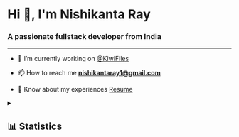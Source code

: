 <h1 align="left">Hi 👋, I'm Nishikanta Ray</h1>
<h3 align="left">A passionate fullstack developer from India</h3>
<hr>

- 🔭 I’m currently working on <a target="_blank" href="https://github.com/KiwiFiles">@KiwiFiles</a>

- 📫 How to reach me **nishikantaray1@gmail.com**

- 📄 Know about my experiences 
<a target="_blank" href="https://drive.google.com/file/d/1nWCk4UZkVYwXne105KxaXD3w3T5wBua6/view?usp=share_link">Resume</a>

<details>
  <summary><h2>📊 Statistics</h2></summary>
  <div>
    <br />
    <div>
      <a href="https://github.com/NishikantaRay">
        <img alt="This week GitHub profile views" src="https://komarev.com/ghpvc/?username=NishikantaRay&style=flat&color=7733ff&label=This+week+GitHub+profile+views" />
      </a>
      <br /><br />
    </div>
    <div>
       <a href="https://github.com/anuraghazra/github-readme-stats">
<img align="center" src="https://github-readme-streak-stats.herokuapp.com/?user=nishikantaray&theme=radical"/>
</a>
      <br /><br />
      <div align="center">
<h2> Stuff I worked on last week  <h2>
<img align="center" src="https://github-readme-stats.vercel.app/api/wakatime?username=nishikantaray12&theme=radical&bg_color=000"/>
</a>
</div>
  <div align="center">
<a href="https://github.com/anuraghazra/github-readme-stats" align="center">
<img  src="https://github-readme-stats.vercel.app/api?username=nishikantaray&count_private=true&show_icons=true&theme=radical" />
</a>
</div>
</details>
</p>

</div>

<br>



